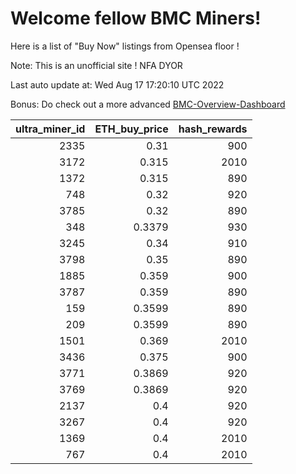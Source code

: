# Welcome fellow BMC Miners!
Here is a list of "Buy Now" listings from Opensea floor !

Note: This is an unofficial site ! NFA DYOR

Last auto update at: Wed Aug 17 17:20:10 UTC 2022

Bonus: Do check out a more advanced [BMC-Overview-Dashboard](https://dune.com/defifunk/BMC-Overview-Dashboard)


|   ultra_miner_id |   ETH_buy_price |   hash_rewards |
|-----------------:|----------------:|---------------:|
|             2335 |          0.31   |            900 |
|             3172 |          0.315  |           2010 |
|             1372 |          0.315  |            890 |
|              748 |          0.32   |            920 |
|             3785 |          0.32   |            890 |
|              348 |          0.3379 |            930 |
|             3245 |          0.34   |            910 |
|             3798 |          0.35   |            890 |
|             1885 |          0.359  |            900 |
|             3787 |          0.359  |            890 |
|              159 |          0.3599 |            890 |
|              209 |          0.3599 |            890 |
|             1501 |          0.369  |           2010 |
|             3436 |          0.375  |            900 |
|             3771 |          0.3869 |            920 |
|             3769 |          0.3869 |            920 |
|             2137 |          0.4    |            920 |
|             3267 |          0.4    |            920 |
|             1369 |          0.4    |           2010 |
|              767 |          0.4    |           2010 |